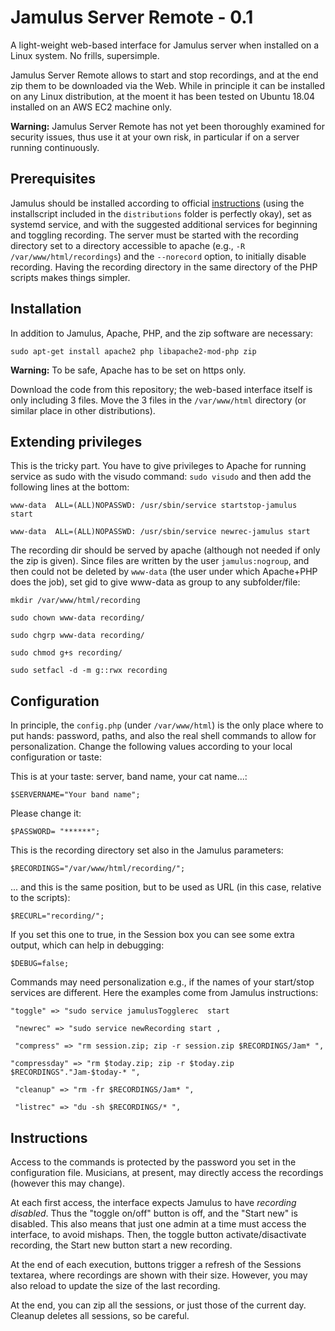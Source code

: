 # Jamulus Server Remote - 0.1
A light-weight web-based interface for Jamulus server when installed on a Linux system. No frills, supersimple.

Jamulus Server Remote allows to start and stop recordings, and at the end zip them to be downloaded via the Web. While in principle it can be installed on any Linux distribution, at the moent it has been tested on Ubuntu 18.04 installed on an AWS EC2 machine only. 

**Warning:** Jamulus Server Remote has not yet been thoroughly examined for security issues, thus use it at your own risk, in particular if on a server running continuously.  

## Prerequisites
Jamulus should be installed according to official [instructions](https://jamulus.io/wiki/Server-Linux) (using the installscript included in the `distributions` folder is perfectly okay), set as systemd service, and with the suggested additional services for beginning and toggling recording. 
The server must be started with the recording directory set to a directory accessible to apache (e.g., `-R /var/www/html/recordings`) and the `--norecord` option, to initially disable recording. Having the recording directory in the same directory of the PHP scripts makes things simpler.

## Installation
In addition to Jamulus, Apache, PHP, and the zip software are necessary:

`sudo apt-get install apache2 php libapache2-mod-php zip`

**Warning:** To be safe, Apache has to be set on https only. 

Download the code from this repository; the web-based interface itself is only including 3 files. Move the 3 files in the `/var/www/html` directory (or similar place in other distributions). 

## Extending privileges
This is the tricky part. You have to give privileges to Apache for running service as sudo with the visudo command:
`sudo visudo`
and then add the following lines at the bottom:

`www-data  ALL=(ALL)NOPASSWD: /usr/sbin/service startstop-jamulus  start`

`www-data  ALL=(ALL)NOPASSWD: /usr/sbin/service newrec-jamulus start`



The recording dir should be served by apache (although not needed if only the zip is given).
Since files are written by the user `jamulus:nogroup`, and then could not be deleted by `www-data` (the user under which Apache+PHP does the job), set gid to give www-data as group to any subfolder/file: 

`mkdir /var/www/html/recording`

`sudo chown www-data recording/`

`sudo chgrp www-data recording/`

`sudo chmod g+s recording/`

`sudo setfacl -d -m g::rwx recording`

## Configuration 

In principle, the `config.php` (under `/var/www/html`) is the only place where to put hands: password, paths, and also the real shell commands to allow for personalization. Change the following values according to your local configuration or taste:

This is at your taste: server, band name, your cat name...:

`$SERVERNAME="Your band name";`

Please change it:

`$PASSWORD= "******";`

This is the recording directory set also in the Jamulus parameters:

`$RECORDINGS="/var/www/html/recording/";`

... and this is the same position, but to be used as URL (in this case, relative to the scripts):

`$RECURL="recording/";`

If you set this one to true, in the Session box you can see some extra output, which can help in debugging:

`$DEBUG=false;`

Commands may need personalization e.g., if the names of your start/stop services are different. Here the examples come from Jamulus instructions:

` "toggle" => "sudo service jamulusTogglerec  start `

` "newrec" => "sudo service newRecording start ,`

` "compress" => "rm session.zip; zip -r session.zip $RECORDINGS/Jam* ",`

` "compressday" => "rm $today.zip; zip -r $today.zip $RECORDINGS"."Jam-$today-* ", `

` "cleanup" => "rm -fr $RECORDINGS/Jam* ",`

` "listrec" => "du -sh $RECORDINGS/* ",`

## Instructions
Access to the commands is protected by the password you set in the configuration file. Musicians, at present, may directly access the recordings (however this may change).

At each first access, the interface expects Jamulus to have *recording disabled*. Thus the "toggle on/off" button is off, and the "Start new" is disabled. This also means that just one admin at a time must access the interface, to avoid mishaps. Then, the toggle button activate/disactivate recording, the Start new button start a new recording. 

At the end of each execution, buttons trigger a refresh of the Sessions textarea, where recordings are shown with their size. However, you may also reload to update the size of the last recording. 

At the end, you can zip all the sessions, or just those of the current day. Cleanup deletes all sessions, so be careful. 




